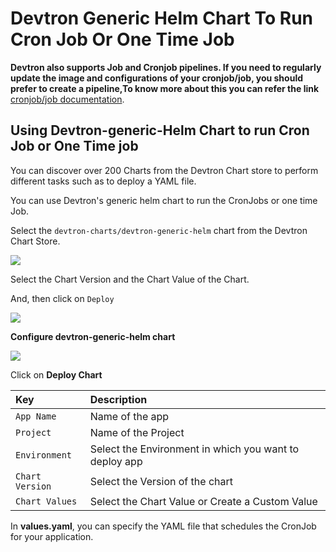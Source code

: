 # Devtron Generic Helm Chart To Run Cron Job Or One Time Job

**Devtron also supports Job and Cronjob pipelines. If you need to regularly update the image and configurations of your cronjob/job, you should prefer to create a pipeline,To know more about this you can refer the link** [cronjob/job documentation](https://docs.devtron.ai/user-guide/creating-application/deployment-template/job-and-cronjob).

## Using Devtron-generic-Helm Chart to run Cron Job or One Time job

You can discover over 200 Charts from the Devtron Chart store to perform different tasks such as to deploy a YAML file.

You can use Devtron's generic helm chart to run the CronJobs or one time Job.

Select the `devtron-charts/devtron-generic-helm` chart from the Devtron Chart Store.

![](https://devtron-public-asset.s3.us-east-2.amazonaws.com/images/use-cases/devtron-generic-helm-chart-to-run-cron-job-or-one-time-job/use-case-chart-store.jpg)

Select the Chart Version and the Chart Value of the Chart.

And, then click on `Deploy`

![](https://devtron-public-asset.s3.us-east-2.amazonaws.com/images/use-cases/devtron-generic-helm-chart-to-run-cron-job-or-one-time-job/use-case-deploy-chart.jpg)

**Configure devtron-generic-helm chart**

![](https://devtron-public-asset.s3.us-east-2.amazonaws.com/images/use-cases/devtron-generic-helm-chart-to-run-cron-job-or-one-time-job/gc-4.jpg)

Click on **Deploy Chart**

| Key | Description |
| :--- | :--- |
| `App Name` | Name of the app |
| `Project` | Name of the Project |
| `Environment` | Select the Environment in which you want to deploy app |
| `Chart Version` | Select the Version of the chart |
| `Chart Values` | Select the Chart Value or Create a Custom Value |

In **values.yaml**, you can specify the YAML file that schedules the CronJob for your application.

